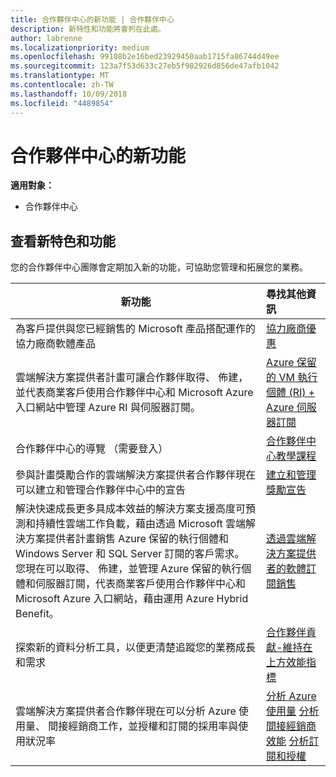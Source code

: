 ```yaml
---
title: 合作夥伴中心的新功能 | 合作夥伴中心
description: 新特性和功能將會列在此處。
author: labrenne
ms.localizationpriority: medium
ms.openlocfilehash: 99108b2e16bed23929450aab1715fa86744d49ee
ms.sourcegitcommit: 123a7f53d633c27eb5f982926d856de47afb1042
ms.translationtype: MT
ms.contentlocale: zh-TW
ms.lasthandoff: 10/09/2018
ms.locfileid: "4489854"
---
```

# <a name="whats-new-in-partner-center"></a>合作夥伴中心的新功能

**適用對象：**

-  合作夥伴中心

## <a name="check-out-new-features-and-capabilities"></a>查看新特色和功能 

您的合作夥伴中心團隊會定期加入新的功能，可協助您管理和拓展您的業務。


|**新功能**   |**尋找其他資訊**   |
|----------------------|:-----------------|
|為客戶提供與您已經銷售的 Microsoft 產品搭配運作的協力廠商軟體產品   | [協力廠商優惠](third-party-offers.md)|
|雲端解決方案提供者計畫可讓合作夥伴取得、 佈建，並代表商業客戶使用合作夥伴中心和 Microsoft Azure 入口網站中管理 Azure RI 與伺服器訂閱。|[Azure 保留的 VM 執行個體 (RI) + Azure 伺服器訂閱](azure-ri-server-subscriptions.md)|
|合作夥伴中心的導覽 （需要登入）|[合作夥伴中心教學課程](https://partnercenter.microsoft.com/pcv/redirect?authenticate=true&redirect=%2Fdashboard%2Foverview)|
|參與計畫獎勵合作的雲端解決方案提供者合作夥伴現在可以建立和管理合作夥伴中心中的宣告|[建立和管理獎勵宣告](create-incentives-claims.md)|
|解決快速成長更多具成本效益的解決方案支援高度可預測和持續性雲端工作負載，藉由透過 Microsoft 雲端解決方案提供者計畫銷售 Azure 保留的執行個體和 Windows Server 和 SQL Server 訂閱的客戶需求。 您現在可以取得、 佈建，並管理 Azure 保留的執行個體和伺服器訂閱，代表商業客戶使用合作夥伴中心和 Microsoft Azure 入口網站，藉由運用 Azure Hybrid Benefit。|[透過雲端解決方案提供者的軟體訂閱銷售](csp-software-subscriptions.md)|
|探索新的資料分析工具，以便更清楚追蹤您的業務成長和需求| [合作夥伴貢獻-維持在上方效能指標](partner-contributions.md)|
|雲端解決方案提供者合作夥伴現在可以分析 Azure 使用量、 間接經銷商工作，並授權和訂閱的採用率與使用狀況率|[分析 Azure 使用量](analyze-azure-usage.md)  [分析間接經銷商效能](Analyze-indirect-resellers.md)    [分析訂閱和授權](analyze-subscriptions-licenses.md)|

